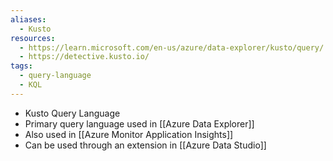 ```yaml
---
aliases:
  - Kusto
resources:
  - https://learn.microsoft.com/en-us/azure/data-explorer/kusto/query/
  - https://detective.kusto.io/
tags:
  - query-language
  - KQL
---
```

- Kusto Query Language
- Primary query language used in [[Azure Data Explorer]]
- Also used in [[Azure Monitor Application Insights]]
- Can be used through an extension in [[Azure Data Studio]]